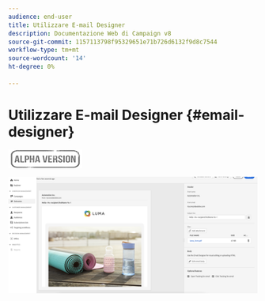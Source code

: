 ```yaml
---
audience: end-user
title: Utilizzare E-mail Designer
description: Documentazione Web di Campaign v8
source-git-commit: 1157113798f95329651e71b726d6132f9d8c7544
workflow-type: tm+mt
source-wordcount: '14'
ht-degree: 0%

---
```


# Utilizzare E-mail Designer {#email-designer}

![](../assets/do-not-localize/badge.png)



![](assets/content-dashboard.png)

<!--
Acrite same as AJO but little diff:
no offers (offer component specific to AJO) -> need to use perso
perso is not acrite. icons are not the same as AJO: recipient, offers (define offer with code), content blocks (not in AJO). 
rest of design similar to AJO
dynamic content not in alpha
-->